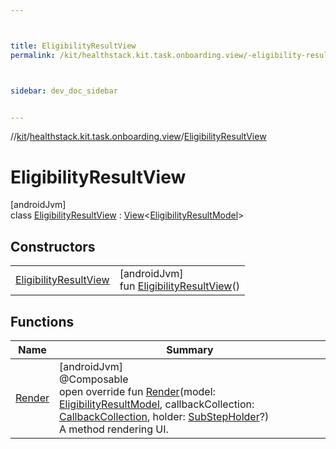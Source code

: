 ```yaml
---



title: EligibilityResultView
permalink: /kit/healthstack.kit.task.onboarding.view/-eligibility-result-view/index.html



sidebar: dev_doc_sidebar


---
```




//[kit](/kit.html)/[healthstack.kit.task.onboarding.view](../index.html)/[EligibilityResultView](index.html)



# EligibilityResultView



[androidJvm]\
class [EligibilityResultView](index.html) : [View](../../healthstack.kit.task.base/-view/index.html)&lt;[EligibilityResultModel](../../healthstack.kit.task.onboarding.model/-eligibility-result-model/index.html)&gt;



## Constructors


| | |
|---|---|
| [EligibilityResultView](-eligibility-result-view.html) | [androidJvm]<br>fun [EligibilityResultView](-eligibility-result-view.html)() |


## Functions


| Name | Summary |
|---|---|
| [Render](-render.html) | [androidJvm]<br>@Composable<br>open override fun [Render](-render.html)(model: [EligibilityResultModel](../../healthstack.kit.task.onboarding.model/-eligibility-result-model/index.html), callbackCollection: [CallbackCollection](../../healthstack.kit.task.base/-callback-collection/index.html), holder: [SubStepHolder](../../healthstack.kit.task.survey.question/-sub-step-holder/index.html)?)<br>A method rendering UI. |



